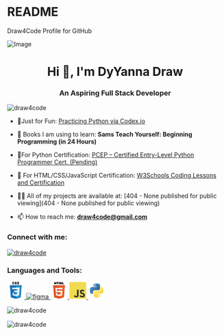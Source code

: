 # README
Draw4Code Profile for GitHub 

![Image](https://github.com/user-attachments/assets/e48d3ca2-dbc9-4975-a93c-7b2950c1d20c)

<h1 align="center">Hi 👋, I'm DyYanna Draw</h1>
<h3 align="center">An Aspiring Full Stack Developer</h3>

<p align="left"> <img src="https://komarev.com/ghpvc/?username=draw4code&label=Profile%20views&color=0e75b6&style=flat" alt="draw4code" /> </p>

- 🦄Just for Fun: [Practicing Python via Codex.io](https://www.codedex.io/home)

- 📕 Books I am using to learn: **Sams Teach Yourself: Beginning Programming (in 24 Hours)**

- 🐍For Python Certification: [PCEP – Certified Entry-Level Python Programmer Cert. (Pending)](https://www.netacad.com/)

- 🪩 For HTML/CSS/JavaScript Certification: [W3Schools Coding Lessons and Certification](https://www.w3schools.com/)

- 👨‍💻 All of my projects are available at: [404 - None published for public viewing](404 - None published for public viewing)

- 📫 How to reach me: **draw4code@gmail.com**

<h3 align="left">Connect with me:</h3>
<p align="left">
<a href="https://codepen.io/draw4code" target="blank"><img align="center" src="https://raw.githubusercontent.com/rahuldkjain/github-profile-readme-generator/master/src/images/icons/Social/codepen.svg" alt="draw4code" height="30" width="40" /></a>
</p>

<h3 align="left">Languages and Tools:</h3>
<p align="left"> <a href="https://www.w3schools.com/css/" target="_blank" rel="noreferrer"> <img src="https://raw.githubusercontent.com/devicons/devicon/master/icons/css3/css3-original-wordmark.svg" alt="css3" width="40" height="40"/> </a> <a href="https://www.figma.com/" target="_blank" rel="noreferrer"> <img src="https://www.vectorlogo.zone/logos/figma/figma-icon.svg" alt="figma" width="40" height="40"/> </a> <a href="https://www.w3.org/html/" target="_blank" rel="noreferrer"> <img src="https://raw.githubusercontent.com/devicons/devicon/master/icons/html5/html5-original-wordmark.svg" alt="html5" width="40" height="40"/> </a> <a href="https://developer.mozilla.org/en-US/docs/Web/JavaScript" target="_blank" rel="noreferrer"> <img src="https://raw.githubusercontent.com/devicons/devicon/master/icons/javascript/javascript-original.svg" alt="javascript" width="40" height="40"/> </a> <a href="https://www.python.org" target="_blank" rel="noreferrer"> <img src="https://raw.githubusercontent.com/devicons/devicon/master/icons/python/python-original.svg" alt="python" width="40" height="40"/> </a> </p>

<p><img align="center" src="https://github-readme-stats.vercel.app/api/top-langs?username=draw4code&show_icons=true&locale=en&layout=compact" alt="draw4code" /></p>

<p><img align="center" src="https://github-readme-streak-stats.herokuapp.com/?user=draw4code&" alt="draw4code" /></p>


